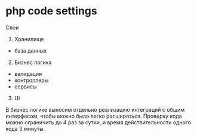 # php code settings

Слои
1. Хранилище
- база данных
2. Бизнес логика
- валидация
- контроллеры
- сервисы
3. UI


В бизнес логике выносим отдельно реализацию интеграций с общим интерфесом, чтобы можно было легко расширяться.
Проверку кода можно ограничить до 4 раз за сутки, и время действительности одного кода 3 минуты.


